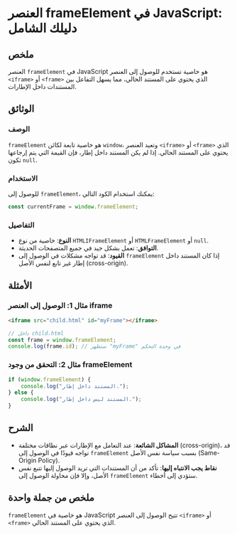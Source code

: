 <!--
Meta Description: # العنصر frameElement في JavaScript: دليلك الشامل ## ملخص العنصر `frameElement` في JavaScript هو خاصية تستخدم للوصول إلى العنصر `<iframe>` أو `<frame>...
Meta Keywords: frameelement, إلى, المستند, العنصر, javascript
-->

# العنصر frameElement في JavaScript: دليلك الشامل

## ملخص
العنصر `frameElement` في JavaScript هو خاصية تستخدم للوصول إلى العنصر `<iframe>` أو `<frame>` الذي يحتوي على المستند الحالي، مما يسهل التفاعل بين المستندات داخل الإطارات.

## الوثائق
### الوصف
`frameElement` هو خاصية تابعة لكائن `window`، وتعيد العنصر `<iframe>` أو `<frame>` الذي يحتوي على المستند الحالي. إذا لم يكن المستند داخل إطار، فإن القيمة التي يتم إرجاعها تكون `null`.

### الاستخدام
للوصول إلى `frameElement`، يمكنك استخدام الكود التالي:

```javascript
const currentFrame = window.frameElement;
```

### التفاصيل
- **النوع**: خاصية من نوع `HTMLIFrameElement` أو `HTMLFrameElement` أو `null`.
- **التوافق**: تعمل بشكل جيد في جميع المتصفحات الحديثة.
- **القيود**: قد تواجه مشكلات في الوصول إلى `frameElement` إذا كان المستند داخل إطار غير تابع لنفس الأصل (cross-origin).

## الأمثلة
### مثال 1: الوصول إلى العنصر iframe
```html
<iframe src="child.html" id="myFrame"></iframe>
```
```javascript
// داخل child.html
const frame = window.frameElement;
console.log(frame.id); // ستظهر "myFrame" في وحدة التحكم
```

### مثال 2: التحقق من وجود frameElement
```javascript
if (window.frameElement) {
    console.log("المستند داخل إطار.");
} else {
    console.log("المستند ليس داخل إطار.");
}
```

## الشرح
- **المشاكل الشائعة**: عند التعامل مع الإطارات عبر نطاقات مختلفة (cross-origin)، قد تواجه قيودًا في الوصول إلى `frameElement` بسبب سياسة نفس الأصل (Same-Origin Policy).
- **نقاط يجب الانتباه إليها**: تأكد من أن المستندات التي تريد الوصول إليها تتبع نفس الأصل، وإلا فإن محاولة الوصول إلى `frameElement` ستؤدي إلى أخطاء.

## ملخص من جملة واحدة
`frameElement` هو خاصية في JavaScript تتيح الوصول إلى العنصر `<iframe>` أو `<frame>` الذي يحتوي على المستند الحالي.